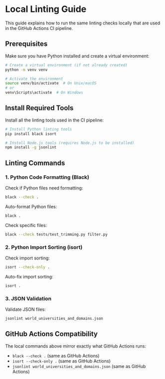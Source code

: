 # Local Linting Guide

This guide explains how to run the same linting checks locally that are used in the GitHub Actions CI pipeline.

## Prerequisites

Make sure you have Python installed and create a virtual environment:

```bash
# Create a virtual environment (if not already created)
python -m venv venv

# Activate the environment
source venv/bin/activate  # On Unix/macOS
# or
venv\Scripts\activate  # On Windows
```

## Install Required Tools

Install all the linting tools used in the CI pipeline:

```bash
# Install Python linting tools
pip install black isort

# Install Node.js tools (requires Node.js to be installed)
npm install -g jsonlint
```

## Linting Commands

### 1. Python Code Formatting (Black)

Check if Python files need formatting:
```bash
black --check .
```

Auto-format Python files:
```bash
black .
```

Check specific files:
```bash
black --check tests/test_trimming.py filter.py
```

### 2. Python Import Sorting (isort)

Check import sorting:
```bash
isort --check-only .
```

Auto-fix import sorting:
```bash
isort .
```

### 3. JSON Validation

Validate JSON files:
```bash
jsonlint world_universities_and_domains.json
```

## GitHub Actions Compatibility

The local commands above mirror exactly what GitHub Actions runs:
- `black --check .` (same as GitHub Actions)
- `isort --check-only .` (same as GitHub Actions)  
- `jsonlint world_universities_and_domains.json` (same as GitHub Actions)
